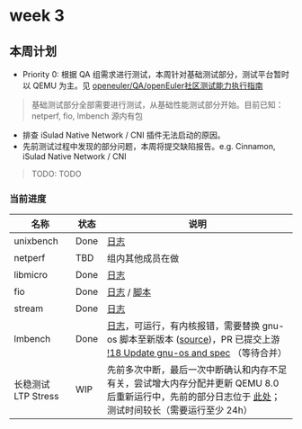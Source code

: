 # week 3

## 本周计划

- Priority 0: 根据 QA 组需求进行测试，本周针对基础测试部分，测试平台暂时以 QEMU 为主。见 [openeuler/QA/openEuler社区测试能力执行指南](https://gitee.com/openeuler/QA/blob/master/openEuler%E7%A4%BE%E5%8C%BA%E6%B5%8B%E8%AF%95%E8%83%BD%E5%8A%9B%E6%89%A7%E8%A1%8C%E6%8C%87%E5%8D%97/openEuler%E7%A4%BE%E5%8C%BA%E6%B5%8B%E8%AF%95%E8%83%BD%E5%8A%9B%E6%89%A7%E8%A1%8C%E6%8C%87%E5%8D%97.md)

> 基础测试部分全部需要进行测试，从基础性能测试部分开始。目前已知：netperf, fio, lmbench 源内有包

- 排查 iSulad Native Network / CNI 插件无法启动的原因。
- 先前测试过程中发现的部分问题，本周将提交缺陷报告。e.g. Cinnamon, iSulad Native Network / CNI

> TODO: TODO

### 当前进度

|名称|状态|说明|
|-|-|-|
|unixbench|Done|[日志](/misc/month1/week3-QA/unixbench.log)|
|netperf|TBD|组内其他成员在做|
|libmicro|Done|[日志](/misc/month1/week3-QA/libMicro.log)|
|fio|Done|[日志](/misc/month1/week3-QA/fio.log) / [脚本](/misc/month1/week3-QA/fio.sh)|
|stream|Done|[日志](/misc/month1/week3-QA/stream.log)|
|lmbench|Done|[日志](/misc/month1/week3-QA/lmbench.log)，可运行，有内核报错，需要替换 gnu-os 脚本至新版本 ([source](https://git.savannah.gnu.org/cgit/config.git/plain/config.guess))，PR 已提交上游 [!18 Update gnu-os and spec](https://gitee.com/src-openeuler/lmbench/pulls/18) （等待合并）|
|长稳测试 LTP Stress|WIP|先前多次中断，最后一次中断确认和内存不足有关，尝试增大内存分配并更新 QEMU 8.0 后重新运行中，先前的部分日志位于 [此处](/misc/month1/week3-QA/)；测试时间较长（需要运行至少 24h）|